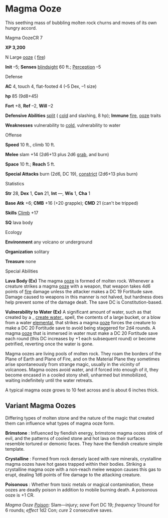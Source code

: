 # Magma Ooze

This seething mass of bubbling molten rock churns and moves of its own hungry accord.

Magma OozeCR 7

**XP 3,200**

N Large [ooze](/pathfinderRPG/prd/monsters/creatureTypes.html#_ooze) ( [fire](/pathfinderRPG/prd/monsters/creatureTypes.html#_fire-subtype))

**Init** –5; **Senses** [blindsight](/pathfinderRPG/prd/monsters/universalMonsterRules.html#_blindsight) 60 ft.; [Perception](/pathfinderRPG/prd/additionalMonsters/../skills/perception.html#_perception) –5

Defense

**AC** 4, touch 4, flat-footed 4 (–5 Dex, –1 size)

**hp** 85 (9d8+45)

**Fort** +8, **Ref** –2, **Will** –2

**Defensive Abilities** [split](/pathfinderRPG/prd/monsters/universalMonsterRules.html#_split) ( [cold](/pathfinderRPG/prd/monsters/creatureTypes.html#_cold-subtype) and slashing, 8 hp); **Immune** [fire](/pathfinderRPG/prd/monsters/creatureTypes.html#_fire-subtype), [ooze](/pathfinderRPG/prd/monsters/creatureTypes.html#_ooze) traits

**Weaknesses** vulnerability to [cold](/pathfinderRPG/prd/monsters/creatureTypes.html#_cold-subtype), vulnerability to water

Offense

**Speed** 10 ft., climb 10 ft.

**Melee** slam +14 (2d6+13 plus 2d6 [grab](/pathfinderRPG/prd/monsters/universalMonsterRules.html#_grab), and burn)

**Space** 10 ft.; **Reach** 5 ft.

**Special Attacks** burn (2d6, DC 19), [constrict](/pathfinderRPG/prd/monsters/universalMonsterRules.html#_constrict) (2d6+13 plus burn)

Statistics

**Str** 28, **Dex** 1, **Con** 21, **Int** —, **Wis** 1, **Cha** 1

**Base Atk** +6; **CMB** +16 (+20 grapple); **CMD** 21 (can't be tripped)

**Skills** [Climb](/pathfinderRPG/prd/additionalMonsters/../skills/climb.html#_climb) +17

**SQ** lava body

Ecology

**Environment** any volcano or underground

**Organization** solitary

**Treasure** none

Special Abilities

**Lava Body (Ex)** The magma [ooze](/pathfinderRPG/prd/monsters/creatureTypes.html#_ooze) is formed of molten rock. Whenever a creature strikes a magma [ooze](/pathfinderRPG/prd/monsters/creatureTypes.html#_ooze) with a weapon, that weapon takes 4d6 points of [fire](/pathfinderRPG/prd/monsters/creatureTypes.html#_fire-subtype) damage unless the attacker makes a DC 19 Fortitude save. Damage caused to weapons in this manner is not halved, but hardness does help prevent some of the damage dealt. The save DC is Constitution-based.

**Vulnerability to Water (Ex)** A significant amount of water, such as that created by a _ [create water](/pathfinderRPG/prd/additionalMonsters/../spells/createWater.html#_create-water)_ spell, the contents of a large bucket, or a blow from a water [elemental](/pathfinderRPG/prd/monsters/creatureTypes.html#_elemental-subtype), that strikes a magma [ooze](/pathfinderRPG/prd/monsters/creatureTypes.html#_ooze) forces the creature to make a DC 20 Fortitude save to avoid being staggered for 2d4 rounds. A magma [ooze](/pathfinderRPG/prd/monsters/creatureTypes.html#_ooze) that is immersed in water must make a DC 20 Fortitude save each round (this DC increases by +1 each subsequent round) or become petrified, reverting once the water is gone.

Magma oozes are living pools of molten rock. They roam the borders of the Plane of Earth and Plane of Fire, and on the Material Plane they sometimes arise spontaneously from strange magic, usually in the vicinity of volcanoes. Magma oozes avoid water, and if forced into enough of it, they become encased in a cooled stony shell, unharmed but immobilized, waiting indefinitely until the water retreats.

A typical magma ooze grows to 10 feet across and is about 6 inches thick.

## Variant Magma Oozes

Differing types of molten stone and the nature of the magic that created them can influence what types of magma ooze form.

**Brimstone** : Influenced by fiendish energy, brimstone magma oozes stink of evil, and the patterns of cooled stone and hot lava on their surfaces resemble tortured or demonic faces. They have the fiendish creature simple template.

**Crystalline** : Formed from rock densely laced with rare minerals, crystalline magma oozes have hot gases trapped within their bodies. Striking a crystalline magma ooze with a non-reach melee weapon causes this gas to erupt, dealing 1d6 points of fire damage to the attacking creature.

**Poisonous** : Whether from toxic metals or magical contamination, these oozes are deadly poison in addition to mobile burning death. A poisonous ooze is +1 CR.

_Magma Ooze [Poison](/pathfinderRPG/prd/additionalMonsters/../spells/poison.html#_poison)_: Slam—injury; _save_ Fort DC 19; _frequency_ 1/round for 6 rounds; _effect_ 1d2 Con; _cure_ 2 consecutive saves.


